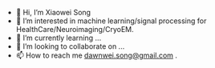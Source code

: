 - 👋 Hi, I’m Xiaowei Song
- 👀 I’m interested in machine learning/signal processing for HealthCare/Neuroimaging/CryoEM.
- 🌱 I’m currently learning ...
- 💞️ I’m looking to collaborate on ...
- 📫 How to reach me dawnwei.song@gmail.com .

<!---
dawnsong/dawnsong is a ✨ special ✨ repository because its `README.md` (this file) appears on your GitHub profile.
You can click the Preview link to take a look at your changes.
--->
